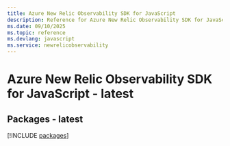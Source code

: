```yaml
---
title: Azure New Relic Observability SDK for JavaScript
description: Reference for Azure New Relic Observability SDK for JavaScript
ms.date: 09/10/2025
ms.topic: reference
ms.devlang: javascript
ms.service: newrelicobservability
---
```

# Azure New Relic Observability SDK for JavaScript - latest
## Packages - latest
[!INCLUDE [packages](new-relic-observability-index.md)]